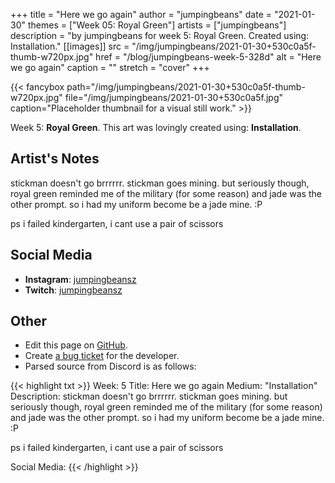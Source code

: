 +++
title =       "Here we go again"
author =      "jumpingbeans"
date =        "2021-01-30"
themes =      ["Week 05: Royal Green"]
artists =     ["jumpingbeans"]
description = "by jumpingbeans for week 5: Royal Green. Created using: Installation."
[[images]]
      src = "/img/jumpingbeans/2021-01-30+530c0a5f-thumb-w720px.jpg"
      href = "/blog/jumpingbeans-week-5-328d"
      alt = "Here we go again"
      caption = ""
      stretch = "cover"
+++

{{< fancybox path="/img/jumpingbeans/2021-01-30+530c0a5f-thumb-w720px.jpg" file="/img/jumpingbeans/2021-01-30+530c0a5f.jpg" caption="Placeholder thumbnail for a visual still work." >}}


Week 5: **Royal Green**. This art was lovingly created using: **Installation**.

## Artist's Notes

stickman doesn't go brrrrrr. stickman goes mining. but seriously though, royal green reminded me of the military (for some reason) and jade was the other prompt. so i had my uniform become be a jade mine. :P

ps i failed kindergarten, i cant use a pair of scissors

## Social Media

- **Instagram**: <a href='https://instagram.com/jumpingbeansz' target='_blank'>jumpingbeansz</a>
- **Twitch**: <a href='https://twitch.tv/jumpingbeansz' target='_blank'>jumpingbeansz</a>

## Other

- Edit this page on [GitHub](https://github.com/teaminkling/web-refresh/edit/main/content/blog/jumpingbeans-week-5-328d.md).
- Create [a bug ticket](https://github.com/teaminkling/web-refresh/issues/new?assignees=&labels=bug&template=problem-report.md&title=) for the developer.
- Parsed source from Discord is as follows:

{{< highlight txt >}}
Week:  5
Title:  Here we go again
Medium: "Installation"
Description: stickman doesn't go brrrrrr. stickman goes mining. but seriously though, royal green reminded me of the military (for some reason) and jade was the other prompt. so i had my uniform become be a jade mine. :P

ps i failed kindergarten, i cant use a pair of scissors   

Social Media:
{{< /highlight >}}